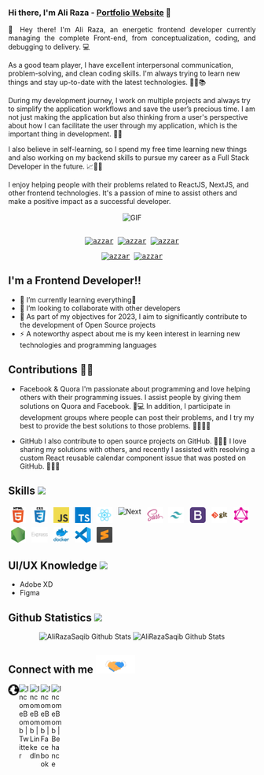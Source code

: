 <!-- @format -->

### Hi there, I'm Ali Raza - [Portfolio Website][website] 👋

<p align="justify">
👋 Hey there! I'm Ali Raza, an energetic frontend developer currently managing the complete Front-end, from conceptualization, coding, and debugging to delivery. 💻

As a good team player, I have excellent interpersonal communication, problem-solving, and clean coding skills. I'm always trying to learn new things and stay up-to-date with the latest technologies. 🤝🧠📚

During my development journey, I work on multiple projects and always try to simplify the application workflows and save the user’s precious time. I am not just making the application but also thinking from a user's perspective about how I can facilitate the user through my application, which is the important thing in development. 🤔🚀

I also believe in self-learning, so I spend my free time learning new things and also working on my backend skills to pursue my career as a Full Stack Developer in the future. 📈👨‍💻 
  
I enjoy helping people with their problems related to ReactJS, NextJS, and other frontend technologies. It's a passion of mine to assist others and make a positive impact as a successful developer.
</p>

<div id="header" align="center">
  <img align="center" height="300" width="400" alt="GIF" src="https://media.giphy.com/media/SWoSkN6DxTszqIKEqv/giphy.gif">
</div>

<div>
  <samp>
    <p align="center">
      <br/>
      <a href="https://www.linkedin.com/in/ali-raza-saqib/" target="blank"><img align="center"
         src="https://img.shields.io/badge/linkedin-%231DA1F2.svg?style=for-the-badge&logo=linkedin&logoColor=white"
         alt="azzar" height="30"/></a>
      <a href="https://www.facebook.com/profile.php?id=100006145513818" target="blank"><img align="center"
         src="https://img.shields.io/badge/facebook-4267B2.svg?style=for-the-badge&logo=facebook&logoColor=white"
         alt="azzar" height="30"/></a>
      <a href="mailto:raza80540@gmail.com" target="blank"><img align="center"
         src="https://img.shields.io/badge/gmail-EA4335.svg?style=for-the-badge&logo=gmail&logoColor=white"
         alt="azzar" height="30"/></a>
    </p>
  <p align="center">
      <a href="https://www.quora.com/profile/Muhammad-Ali-Raza-34" target="blank"><img align="center"
         src="https://img.shields.io/badge/quora-%23E4405F.svg?style=for-the-badge&logo=quora&logoColor=white"
         alt="azzar" height="30"/></a>
      <a href="https://wa.me/+923077534255" target="blank"><img align="center"
         src="https://img.shields.io/badge/whatsapp-4B7F1.svg?style=for-the-badge&logo=whatsapp&logoColor=white"
         alt="azzar" height="30"/></a>
      <br>
    </p>
  </samp>
</div>

<!-- <div id="badges" align="center">
  <a href="https://twitter.com/AliRaza55795782"><img src="https://img.shields.io/badge/twitter-blue?style=flat&logo=twitter&labelColor=black"/></a>
  <a href="https://www.linkedin.com/in/ali-raza-saqib/"><img src="https://img.shields.io/badge/LinkedIn-blue?style=flat&logo=linkedin&labelColor=black"/></a>
  <a href="https://alirazadev-f795a.web.app/"><img src="https://img.shields.io/badge/website-blue?style=flat&logo=website&labelColor=black"/></a>
   <a href="https://www.facebook.com/profile.php?id=100006145513818"><img src="https://img.shields.io/badge/Facebook-blue?style=flat&logo=facebook&labelColor=black"/></a>
  </div> -->


## I'm a Frontend Developer!!

- 🌱 I’m currently learning everything🤣
- 👯 I’m looking to collaborate with other developers
- 🥅 As part of my objectives for 2023, I aim to significantly contribute to the development of Open Source projects
- ⚡ A noteworthy aspect about me is my keen interest in learning new technologies and programming languages


## Contributions 👩‍💻
 - Facebook & Quora
 I'm passionate about programming and love helping others with their programming 
 issues. I assist people by giving them solutions on Quora and Facebook. 🤝💻 In 
 addition, I participate in development groups where people can post their problems, 
 and I try my best to provide the best solutions to those problems. 🤔💡👨‍💻
 
 - GitHub
 I also contribute to open source projects on GitHub. 🤝👨‍💻 I love sharing my 
 solutions with others, and recently I assisted with resolving a custom React reusable 
 calendar component issue that was posted on GitHub. 🤔💡📅


## Skills <img src="https://media2.giphy.com/media/QssGEmpkyEOhBCb7e1/giphy.gif?cid=ecf05e47a0n3gi1bfqntqmob8g9aid1oyj2wr3ds3mg700bl&rid=giphy.gif" width ="25">
<p>
<img src="https://raw.githubusercontent.com/github/explore/80688e429a7d4ef2fca1e82350fe8e3517d3494d/topics/html/html.png" alt="Html"  width="32px" style="vertical-align:top; margin:4px">
<img src="https://raw.githubusercontent.com/github/explore/80688e429a7d4ef2fca1e82350fe8e3517d3494d/topics/css/css.png" alt="CSS"  width="32px" style="vertical-align:top; margin:4px">
<img src="https://raw.githubusercontent.com/github/explore/80688e429a7d4ef2fca1e82350fe8e3517d3494d/topics/javascript/javascript.png" alt="JavaScript"  width="32px"style="vertical-align:top; margin:4px">
<img src="https://raw.githubusercontent.com/github/explore/80688e429a7d4ef2fca1e82350fe8e3517d3494d/topics/typescript/typescript.png" alt="Docker"  width="32px" style="vertical-align:top; margin:4px">
<img src="https://raw.githubusercontent.com/github/explore/80688e429a7d4ef2fca1e82350fe8e3517d3494d/topics/react/react.png" alt="React"  width="32px" style="vertical-align:top; margin:4px">
<img src="https://user-images.githubusercontent.com/23236306/177114753-58c2d9d5-11a5-446b-851a-4d72fcd4ae55.png" alt="Next"  width="32px" style="vertical-align:top; margin:4px">
<img src="https://raw.githubusercontent.com/github/explore/80688e429a7d4ef2fca1e82350fe8e3517d3494d/topics/sass/sass.png" alt="sql"  width="32px" style="vertical-align:top; margin:4px">
<img src="https://raw.githubusercontent.com/github/explore/80688e429a7d4ef2fca1e82350fe8e3517d3494d/topics/tailwind/tailwind.png" alt="TailwindCSS"  width="32px" style="vertical-align:top; margin:4px">
<img src="https://raw.githubusercontent.com/github/explore/80688e429a7d4ef2fca1e82350fe8e3517d3494d/topics/bootstrap/bootstrap.png" alt="TailwindCSS"  width="32px" style="vertical-align:top; margin:4px">
<img src="https://raw.githubusercontent.com/github/explore/80688e429a7d4ef2fca1e82350fe8e3517d3494d/topics/git/git.png" alt="Git"  width="32px" style="vertical-align:top; margin:4px">
<img src="https://raw.githubusercontent.com/github/explore/5c058a388828bb5fde0bcafd4bc867b5bb3f26f3/topics/graphql/graphql.png" alt="graphql"  width="32px" style="vertical-align:top; margin:4px">
<img src="https://raw.githubusercontent.com/github/explore/80688e429a7d4ef2fca1e82350fe8e3517d3494d/topics/nodejs/nodejs.png" alt="Nodejs"  width="32px" style="vertical-align:top; margin:4px">
<img src="https://raw.githubusercontent.com/github/explore/80688e429a7d4ef2fca1e82350fe8e3517d3494d/topics/express/express.png" alt="express"  width="32px" style="vertical-align:top; margin:4px">
<img src="https://raw.githubusercontent.com/github/explore/80688e429a7d4ef2fca1e82350fe8e3517d3494d/topics/docker/docker.png" alt="Docker"  width="32px" style="vertical-align:top; margin:4px">
<img src="https://raw.githubusercontent.com/github/explore/80688e429a7d4ef2fca1e82350fe8e3517d3494d/topics/visual-studio-code/visual-studio-code.png" alt="Vs Code"  width="32px" style="vertical-align:top; margin:4px">
<img src="https://raw.githubusercontent.com/github/explore/80688e429a7d4ef2fca1e82350fe8e3517d3494d/topics/sublime-text/sublime-text.png" alt="Sublime Text"  width="32px" style="vertical-align:top; margin:4px">
</p>


## UI/UX Knowledge <img src="https://media.giphy.com/media/iY8CRBdQXODJSCERIr/giphy.gif" width="30px"/> 

- Adobe XD
- Figma 

## Github Statistics <img src="https://media.giphy.com/media/iY8CRBdQXODJSCERIr/giphy.gif" width="30px"/>
  <p align="center">
  <img height="150px" width="48%" alt="AliRazaSaqib Github Stats" src="https://github-readme-stats.vercel.app/api?username=AliRazaSaqib&show_icons=true&theme=tokyonight&hide_border=true" />
          <img height="150px" width="48%" alt="AliRazaSaqib Github Stats" src="https://github-readme-streak-stats.herokuapp.com/?user=AliRazaSaqib&theme=tokyonight&hide_border=true" />
    <p/>

## Connect with me <img src="https://github.com/0xAbdulKhalid/0xAbdulKhalid/raw/main/assets/mdImages/handshake.gif" width="80"/>

[<img align="left" alt="incomebomb.com" width="22px" src="https://raw.githubusercontent.com/iconic/open-iconic/master/svg/globe.svg" />][website]
[<img align="left" alt="IncomeBomb | Twitter" width="22px" src="https://cdn.jsdelivr.net/npm/simple-icons@v3/icons/twitter.svg" />][twitter]
[<img align="left" alt="IncomeBomb | LinkedIn" width="22px" src="https://cdn.jsdelivr.net/npm/simple-icons@v3/icons/linkedin.svg" />][linkedin]
[<img align="left" alt="IncomeBomb | Facebook" width="22px" src="https://cdn.jsdelivr.net/npm/simple-icons@v3/icons/facebook.svg" />][facebook]
[<img align="left" alt="IncomeBomb | Behance" width="22px" src="https://cdn.jsdelivr.net/npm/simple-icons@v3/icons/behance.svg" />][behance]

<br /><br/>
    
[website]: https://alirazadev-f795a.web.app/
[twitter]: https://twitter.com/AliRaza55795782
[linkedin]: https://www.linkedin.com/in/ali-raza-saqib/
[behance]: https://www.behance.net/AliRazaSaqib
[facebook]: https://web.facebook.com/profile.php?id=100006145513818
[quora]: https://www.quora.com/profile/Muhammad-Ali-Raza-34



